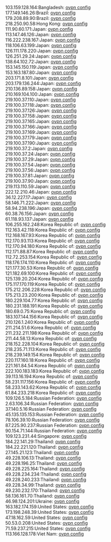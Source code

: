 103.159.128.164:Bangladesh: [ovpn config](vpn/103_159_128_164.ovpn)  
177.149.146.26:Brazil: [ovpn config](vpn/177_149_146_26.ovpn)  
179.208.89.90:Brazil: [ovpn config](vpn/179_208_89_90.ovpn)  
218.250.90.58:Hong Kong: [ovpn config](vpn/218_250_90_58.ovpn)  
111.90.60.171:Japan: [ovpn config](vpn/111_90_60_171.ovpn)  
113.147.46.126:Japan: [ovpn config](vpn/113_147_46_126.ovpn)  
116.222.238.167:Japan: [ovpn config](vpn/116_222_238_167.ovpn)  
118.106.63.199:Japan: [ovpn config](vpn/118_106_63_199.ovpn)  
126.111.178.220:Japan: [ovpn config](vpn/126_111_178_220.ovpn)  
126.251.29.24:Japan: [ovpn config](vpn/126_251_29_24.ovpn)  
138.64.102.72:Japan: [ovpn config](vpn/138_64_102_72.ovpn)  
153.145.150.119:Japan: [ovpn config](vpn/153_145_150_119.ovpn)  
153.163.187.80:Japan: [ovpn config](vpn/153_163_187_80.ovpn)  
203.171.8.101:Japan: [ovpn config](vpn/203_171_8_101.ovpn)  
203.179.136.244:Japan: [ovpn config](vpn/203_179_136_244.ovpn)  
210.136.89.158:Japan: [ovpn config](vpn/210_136_89_158.ovpn)  
210.169.104.100:Japan: [ovpn config](vpn/210_169_104_100.ovpn)  
219.100.37.110:Japan: [ovpn config](vpn/219_100_37_110.ovpn)  
219.100.37.118:Japan: [ovpn config](vpn/219_100_37_118.ovpn)  
219.100.37.126:Japan: [ovpn config](vpn/219_100_37_126.ovpn)  
219.100.37.158:Japan: [ovpn config](vpn/219_100_37_158.ovpn)  
219.100.37.165:Japan: [ovpn config](vpn/219_100_37_165.ovpn)  
219.100.37.166:Japan: [ovpn config](vpn/219_100_37_166.ovpn)  
219.100.37.169:Japan: [ovpn config](vpn/219_100_37_169.ovpn)  
219.100.37.179:Japan: [ovpn config](vpn/219_100_37_179.ovpn)  
219.100.37.190:Japan: [ovpn config](vpn/219_100_37_190.ovpn)  
219.100.37.2:Japan: [ovpn config](vpn/219_100_37_2.ovpn)  
219.100.37.24:Japan: [ovpn config](vpn/219_100_37_24.ovpn)  
219.100.37.29:Japan: [ovpn config](vpn/219_100_37_29.ovpn)  
219.100.37.54:Japan: [ovpn config](vpn/219_100_37_54.ovpn)  
219.100.37.56:Japan: [ovpn config](vpn/219_100_37_56.ovpn)  
219.100.37.81:Japan: [ovpn config](vpn/219_100_37_81.ovpn)  
219.100.37.90:Japan: [ovpn config](vpn/219_100_37_90.ovpn)  
219.113.110.59:Japan: [ovpn config](vpn/219_113_110_59.ovpn)  
222.12.210.46:Japan: [ovpn config](vpn/222_12_210_46.ovpn)  
36.12.227.17:Japan: [ovpn config](vpn/36_12_227_17.ovpn)  
58.146.71.222:Japan: [ovpn config](vpn/58_146_71_222.ovpn)  
58.94.238.196:Japan: [ovpn config](vpn/58_94_238_196.ovpn)  
60.38.76.156:Japan: [ovpn config](vpn/60_38_76_156.ovpn)  
61.118.93.137:Japan: [ovpn config](vpn/61_118_93_137.ovpn)  
106.255.162.248:Korea Republic of: [ovpn config](vpn/106_255_162_248.ovpn)  
112.163.42.118:Korea Republic of: [ovpn config](vpn/112_163_42_118.ovpn)  
112.168.167.93:Korea Republic of: [ovpn config](vpn/112_168_167_93.ovpn)  
112.170.93.113:Korea Republic of: [ovpn config](vpn/112_170_93_113.ovpn)  
112.170.94.180:Korea Republic of: [ovpn config](vpn/112_170_94_180.ovpn)  
112.171.88.87:Korea Republic of: [ovpn config](vpn/112_171_88_87.ovpn)  
112.72.253.154:Korea Republic of: [ovpn config](vpn/112_72_253_154.ovpn)  
118.176.174.110:Korea Republic of: [ovpn config](vpn/118_176_174_110.ovpn)  
121.177.30.53:Korea Republic of: [ovpn config](vpn/121_177_30_53.ovpn)  
121.182.69.100:Korea Republic of: [ovpn config](vpn/121_182_69_100.ovpn)  
125.139.20.204:Korea Republic of: [ovpn config](vpn/125_139_20_204.ovpn)  
175.117.170.119:Korea Republic of: [ovpn config](vpn/175_117_170_119.ovpn)  
175.212.206.228:Korea Republic of: [ovpn config](vpn/175_212_206_228.ovpn)  
175.213.23.200:Korea Republic of: [ovpn config](vpn/175_213_23_200.ovpn)  
180.229.104.77:Korea Republic of: [ovpn config](vpn/180_229_104_77.ovpn)  
180.231.188.191:Korea Republic of: [ovpn config](vpn/180_231_188_191.ovpn)  
180.69.0.75:Korea Republic of: [ovpn config](vpn/180_69_0_75.ovpn)  
183.107.144.156:Korea Republic of: [ovpn config](vpn/183_107_144_156.ovpn)  
210.126.1.240:Korea Republic of: [ovpn config](vpn/210_126_1_240.ovpn)  
211.214.51.6:Korea Republic of: [ovpn config](vpn/211_214_51_6.ovpn)  
211.232.211.198:Korea Republic of: [ovpn config](vpn/211_232_211_198.ovpn)  
211.44.58.13:Korea Republic of: [ovpn config](vpn/211_44_58_13.ovpn)  
218.152.228.104:Korea Republic of: [ovpn config](vpn/218_152_228_104.ovpn)  
218.235.71.113:Korea Republic of: [ovpn config](vpn/218_235_71_113.ovpn)  
218.239.149.154:Korea Republic of: [ovpn config](vpn/218_239_149_154.ovpn)  
220.117.160.18:Korea Republic of: [ovpn config](vpn/220_117_160_18.ovpn)  
221.161.84.54:Korea Republic of: [ovpn config](vpn/221_161_84_54.ovpn)  
222.100.183.183:Korea Republic of: [ovpn config](vpn/222_100_183_183.ovpn)  
39.113.16.194:Korea Republic of: [ovpn config](vpn/39_113_16_194.ovpn)  
58.231.117.156:Korea Republic of: [ovpn config](vpn/58_231_117_156.ovpn)  
58.233.143.62:Korea Republic of: [ovpn config](vpn/58_233_143_62.ovpn)  
61.84.233.218:Korea Republic of: [ovpn config](vpn/61_84_233_218.ovpn)  
109.126.5.184:Russian Federation: [ovpn config](vpn/109_126_5_184.ovpn)  
2.63.106.34:Russian Federation: [ovpn config](vpn/2_63_106_34.ovpn)  
37.140.5.16:Russian Federation: [ovpn config](vpn/37_140_5_16.ovpn)  
45.135.135.153:Russian Federation: [ovpn config](vpn/45_135_135_153.ovpn)  
78.106.39.10:Russian Federation: [ovpn config](vpn/78_106_39_10.ovpn)  
87.225.90.237:Russian Federation: [ovpn config](vpn/87_225_90_237.ovpn)  
90.154.71.144:Russian Federation: [ovpn config](vpn/90_154_71_144.ovpn)  
109.123.231.44:Singapore: [ovpn config](vpn/109_123_231_44.ovpn)  
184.22.141.29:Thailand: [ovpn config](vpn/184_22_141_29.ovpn)  
184.22.221.120:Thailand: [ovpn config](vpn/184_22_221_120.ovpn)  
27.145.21.123:Thailand: [ovpn config](vpn/27_145_21_123.ovpn)  
49.228.106.13:Thailand: [ovpn config](vpn/49_228_106_13.ovpn)  
49.228.196.25:Thailand: [ovpn config](vpn/49_228_196_25.ovpn)  
49.228.225.164:Thailand: [ovpn config](vpn/49_228_225_164.ovpn)  
49.228.234.234:Thailand: [ovpn config](vpn/49_228_234_234.ovpn)  
49.228.240.233:Thailand: [ovpn config](vpn/49_228_240_233.ovpn)  
49.228.34.99:Thailand: [ovpn config](vpn/49_228_34_99.ovpn)  
49.230.232.170:Thailand: [ovpn config](vpn/49_230_232_170.ovpn)  
58.136.161.70:Thailand: [ovpn config](vpn/58_136_161_70.ovpn)  
46.98.124.201:Ukraine: [ovpn config](vpn/46_98_124_201.ovpn)  
163.182.174.159:United States: [ovpn config](vpn/163_182_174_159.ovpn)  
173.198.248.39:United States: [ovpn config](vpn/173_198_248_39.ovpn)  
47.18.162.59:United States: [ovpn config](vpn/47_18_162_59.ovpn)  
50.53.0.208:United States: [ovpn config](vpn/50_53_0_208.ovpn)  
71.59.237.215:United States: [ovpn config](vpn/71_59_237_215.ovpn)  
113.166.128.178:Viet Nam: [ovpn config](vpn/113_166_128_178.ovpn)  
